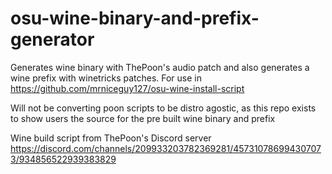 # osu-wine-binary-and-prefix-generator
Generates wine binary with ThePoon's audio patch and also generates a wine prefix with winetricks patches. For use in https://github.com/mrniceguy127/osu-wine-install-script



Will not be converting poon scripts to be distro agostic, as this repo exists to show users the source for the pre built wine binary and prefix


Wine build script from ThePoon's Discord server
https://discord.com/channels/209933203782369281/457310786994307073/934856522939383829
